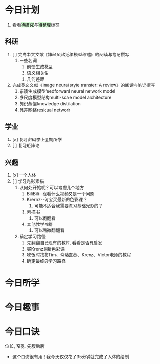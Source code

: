 # 今日计划

1. 看看<mark style="background: #BBFABBA6;">待研究</mark>与<mark style="background: #BBFABBA6;">待整理</mark>标签

## 科研

1. [ ] 完成中文文献《神经风格迁移模型综述》的阅读与笔记撰写
	1. 一些名词
		1. 前馈生成模型
		2. 语义相关性
		3. 几何差距
2. 完成英文文献《Image neural style transfer: A review》的阅读与笔记撰写
	1.  前馈生成模型feedforward neural network model
	2. 多尺度模型结构multi-scale model architecture
	3. 知识蒸馏knowledge distillation
	4. 残差网络residual network

## 学业

1. [x] 复习密码学上星期所学
2. [ ] 复习矩阵论

## 兴趣

1. [x] 一个人体
2. [ ] 学习光影素描
	1. 从何处开始呢？可以考虑几个地方
		1. BiliBili--但看什么视频又是一个问题
		2. Krernz--淘宝买最新的色彩课？
			1. 可能不适合我需要练习基础光影的？
		3. 素描书
			1. 可以翻翻看
		4. 其他教学书籍
			1. 可以稍微翻翻看
	2. 确定学习路径  
		1. 先翻翻自己现有的教材, 看看是否有启发
		2. 买Krenz最新色彩课
		3. 吃饭时找找Tim、斋藤直葵、Krenz、Victor老师的教程
		4. 确定最终的学习路径

# 今日所学


# 今日趣事



# 今日口诀

位长, 窄宽, 先腹后胯
- 这个口诀很有用！我今天仅仅花了35分钟就完成了人体的绘制